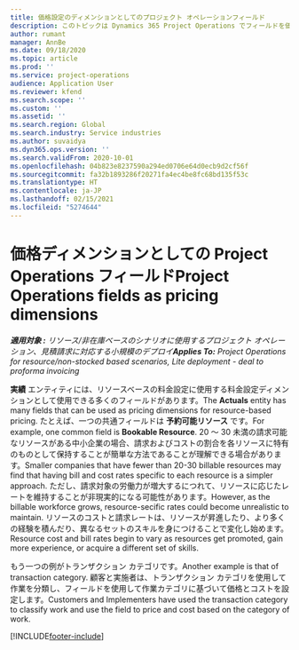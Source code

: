 ```yaml
---
title: 価格設定のディメンションとしてのプロジェクト オペレーションフィールド
description: このトピックは Dynamics 365 Project Operations でフィールドを価格ディメンションとして使用することに関する情報を提供します。
author: rumant
manager: AnnBe
ms.date: 09/18/2020
ms.topic: article
ms.prod: ''
ms.service: project-operations
audience: Application User
ms.reviewer: kfend
ms.search.scope: ''
ms.custom: ''
ms.assetid: ''
ms.search.region: Global
ms.search.industry: Service industries
ms.author: suvaidya
ms.dyn365.ops.version: ''
ms.search.validFrom: 2020-10-01
ms.openlocfilehash: 04b823e8237590a294ed0706e64d0ecb9d2cf56f
ms.sourcegitcommit: fa32b1893286f20271fa4ec4be8fc68bd135f53c
ms.translationtype: HT
ms.contentlocale: ja-JP
ms.lasthandoff: 02/15/2021
ms.locfileid: "5274644"
---
```

# <a name="project-operations-fields-as-pricing-dimensions"></a><span data-ttu-id="cc47c-103">価格ディメンションとしての Project Operations フィールド</span><span class="sxs-lookup"><span data-stu-id="cc47c-103">Project Operations fields as pricing dimensions</span></span>

<span data-ttu-id="cc47c-104">_**適用対象 :** リソース/非在庫ベースのシナリオに使用するプロジェクト オペレーション、見積請求に対応する小規模のデプロイ_</span><span class="sxs-lookup"><span data-stu-id="cc47c-104">_**Applies To:** Project Operations for resource/non-stocked based scenarios, Lite deployment - deal to proforma invoicing_</span></span>

<span data-ttu-id="cc47c-105">**実績** エンティティには、リソースベースの料金設定に使用する料金設定ディメンションとして使用できる多くのフィールドがあります。</span><span class="sxs-lookup"><span data-stu-id="cc47c-105">The **Actuals** entity has many fields that can be used as pricing dimensions for resource-based pricing.</span></span> <span data-ttu-id="cc47c-106">たとえば、一つの共通フィールドは **予約可能リソース** です。</span><span class="sxs-lookup"><span data-stu-id="cc47c-106">For example, one common field is **Bookable Resource**.</span></span> <span data-ttu-id="cc47c-107">20 ～ 30 未満の請求可能なリソースがある中小企業の場合、請求およびコストの割合を各リソースに特有のものとして保持することが簡単な方法であることが理解できる場合があります。</span><span class="sxs-lookup"><span data-stu-id="cc47c-107">Smaller companies that have fewer than 20-30 billable resources may find that having bill and cost rates specific to each resource is a simpler approach.</span></span> <span data-ttu-id="cc47c-108">ただし、請求対象の労働力が増大するにつれて、リソースに応じたレートを維持することが非現実的になる可能性があります。</span><span class="sxs-lookup"><span data-stu-id="cc47c-108">However, as the billable workforce grows, resource-secific rates could become unrealistic to maintain.</span></span> <span data-ttu-id="cc47c-109">リソースのコストと請求レートは、リソースが昇進したり、より多くの経験を積んだり、異なるセットのスキルを身につけることで変化し始めます。</span><span class="sxs-lookup"><span data-stu-id="cc47c-109">Resource cost and bill rates begin to vary as resources get promoted, gain more experience, or acquire a different set of skills.</span></span> 

<span data-ttu-id="cc47c-110">もう一つの例がトランザクション カテゴリです。</span><span class="sxs-lookup"><span data-stu-id="cc47c-110">Another example is that of transaction category.</span></span> <span data-ttu-id="cc47c-111">顧客と実施者は、トランザクション カテゴリを使用して作業を分類し、フィールドを使用して作業カテゴリに基づいて価格とコストを設定します。</span><span class="sxs-lookup"><span data-stu-id="cc47c-111">Customers and Implementers have used the transaction category to classify work and use the field to price and cost based on the category of work.</span></span>


[!INCLUDE[footer-include](../includes/footer-banner.md)]